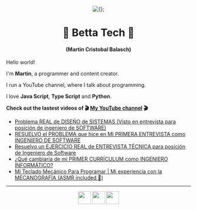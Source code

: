<!-- Title and short presentation -->
<p align="center"><img alt="{};" src="https://yt3.ggpht.com/a/AATXAJwgLOMFmMyOY3EJbb0lkf3lynGR_1r6A6QL78ZY=s88-c-k-c0x00ffffff-no-rj"></p>
<h1 align="center">🤘 Betta Tech 🤘</h1>
<h4 align="center">(Martin Cristobal Balasch)</h4>

<!-- small paragraphs -->
Hello world!

I'm **Martin**, a programmer and content creator.

I run a YouTube channel, where I talk about programming.

I love **Java Script**, **Type Script** and **Python**.

**Check out the lastest videos of 🎬 [My YouTube channel](https://youtube.com/c/BettaTech) 🎬**
<!-- YouTube workflow implementation using this repository: https://github.com/gautamkrishnar/blog-post-workflow -->

<!-- YOUTUBE:START -->
- [Problema REAL de DISEÑO de SISTEMAS (Visto en entrevista para posición de ingeniero de SOFTWARE)](https://www.youtube.com/watch?v=Sc-rjCODBDY)
- [RESUELVO el PROBLEMA que hice en MI PRIMERA ENTREVISTA como INGENIERO DE SOFTWARE](https://www.youtube.com/watch?v=BqXU_f3hnyc)
- [Resuelvo un EJERCICIO REAL de ENTREVISTA TÉCNICA para posición de Ingeniero de Software](https://www.youtube.com/watch?v=HoT3y-L2t20)
- [¿Qué cambiaría de mi PRIMER CURRÍCULUM como INGENIERO INFORMÁTICO?](https://www.youtube.com/watch?v=w7bUjvIYHPU)
- [Mi Teclado Mecánico Para Programar | Mi experiencia con la MECANOGRAFÍA (ASMR included 🤨)](https://www.youtube.com/watch?v=1F8joW_kzfA)
<!-- YOUTUBE:END -->

---
 
<!-- Social media icons section -->
<p align="center">
  <a href="https://twitter.com/bettatech"><img src="https://www.flaticon.es/svg/static/icons/svg/733/733579.svg" width="35px"></a>
  <a href="https://www.youtube.com/c/BettaTech"><img src="https://www.flaticon.es/svg/static/icons/svg/1384/1384060.svg" width="35px"></a>
  <a href="https://instagram.com/betta_tech"><img src="https://www.flaticon.es/svg/static/icons/svg/733/733558.svg" width="35px"></a>
</p>

<!-- Thanks to https:flaticon.es for providing all the icons used in this README.md file>
